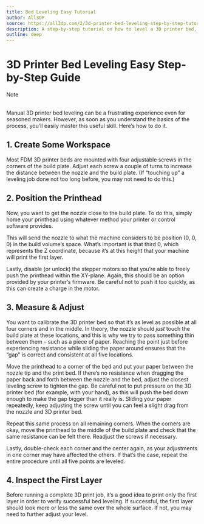 ```yaml
---
title: Bed Leveling Easy Tutorial
author: All3DP
source: https://all3dp.com/2/3d-printer-bed-leveling-step-by-step-tutorial/
description: A step-by-step tutorial on how to level a 3D printer bed, ensuring optimal print quality by adjusting the bed height and alignment.
outline: deep
---
```


<script setup>
import NotMyWork from '@theme/components/NotmyWork.vue'
</script>

# 3D Printer Bed Leveling Easy Step-by-Step Guide

> [!NOTE]
> <NotMyWork/>

<br>
Manual 3D printer bed leveling can be a frustrating experience even for seasoned makers. However, as soon as you understand the basics of the process, you’ll easily master this useful skill. Here’s how to do it.

## 1. Create Some Workspace

Most FDM 3D printer beds are mounted with four adjustable screws in the corners of the build plate. Adjust each screw a couple of turns to increase the distance between the nozzle and the build plate. (If “touching up” a leveling job done not too long before, you may not need to do this.)

## 2. Position the Printhead

Now, you want to get the nozzle close to the build plate. To do this, simply home your printhead using whatever method your printer or control software provides.

This will send the nozzle to what the machine considers to be position (0, 0, 0) in the build volume’s space. What’s important is that third 0, which represents the Z coordinate, because it’s at this height that your machine will print the first layer.

Lastly, disable (or unlock) the stepper motors so that you’re able to freely push the printhead within the XY-plane. Again, this should be an option provided by your printer’s firmware. Be careful not to push it too quickly, as this can create a charge in the motor.

## 3. Measure & Adjust

You want to calibrate the 3D printer bed so that it’s as level as possible at all four corners and in the middle. In theory, the nozzle should _just_ touch the build plate at these locations, and this is why we try to pass something thin between them – such as a piece of paper. Reaching the point just before experiencing resistance while sliding the paper around ensures that the “gap” is correct and consistent at all five locations.

Move the printhead to a corner of the bed and put your paper between the nozzle tip and the print bed. If there’s no resistance when dragging the paper back and forth between the nozzle and the bed, adjust the closest leveling screw to tighten the gap. Be careful not to put pressure on the 3D printer bed (for example, with your hand), as this will push the bed down enough to make the gap bigger than it really is. Sliding your paper repeatedly, keep adjusting the screw until you can feel a slight drag from the nozzle and 3D printer bed.

Repeat this same process on all remaining corners. When the corners are okay, move the printhead to the middle of the build plate and check that the same resistance can be felt there. Readjust the screws if necessary.

Lastly, double-check each corner and the center again, as your adjustments in one corner may have affected the others. If that’s the case, repeat the entire procedure until all five points are leveled.

## 4. Inspect the First Layer

Before running a complete 3D print job, it’s a good idea to print only the first layer in order to verify successful bed leveling. If successful, the first layer should look more or less the same over the whole surface. If not, you may need to further adjust your level.